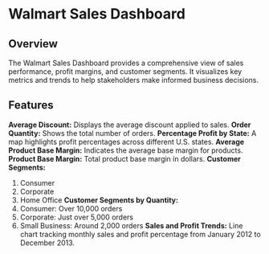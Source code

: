 # Walmart Sales Dashboard
## Overview
The Walmart Sales Dashboard provides a comprehensive view of sales performance, profit margins, and customer segments. It visualizes key metrics and trends to help stakeholders make informed business decisions.
## Features
**Average Discount:** Displays the average discount applied to sales.
**Order Quantity:** Shows the total number of orders.
**Percentage Profit by State:** A map highlights profit percentages across different U.S. states.
**Average Product Base Margin:** Indicates the average base margin for products.
**Product Base Margin:** Total product base margin in dollars.
**Customer Segments:**
1. Consumer
2. Corporate
3. Home Office
**Customer Segments by Quantity:**
1. Consumer: Over 10,000 orders
2. Corporate: Just over 5,000 orders
3. Small Business: Around 2,000 orders
**Sales and Profit Trends:**
Line chart tracking monthly sales and profit percentage from January 2012 to December 2013.

